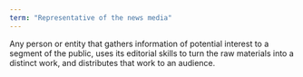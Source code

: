 ```yaml
---
term: "Representative of the news media"
---
```


Any person or entity that gathers information of potential interest to a segment of the public, uses its editorial skills to turn the raw materials into a distinct work, and distributes that work to an audience.

